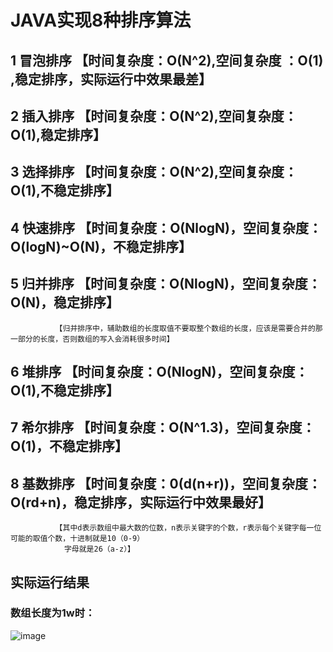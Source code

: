 # JAVA实现8种排序算法
## 1 冒泡排序 【时间复杂度：O(N^2),空间复杂度 ：O(1) ,稳定排序，实际运行中效果最差】
## 2 插入排序 【时间复杂度：O(N^2),空间复杂度：O(1),稳定排序】
## 3 选择排序 【时间复杂度：O(N^2),空间复杂度：O(1),不稳定排序】
## 4 快速排序 【时间复杂度：O(NlogN)，空间复杂度：O(logN)~O(N)，不稳定排序】
## 5 归并排序 【时间复杂度：O(NlogN)，空间复杂度：O(N)，稳定排序】
              【归并排序中，辅助数组的长度取值不要取整个数组的长度，应该是需要合并的那一部分的长度，否则数组的写入会消耗很多时间】
## 6 堆排序   【时间复杂度：O(NlogN)，空间复杂度：O(1),不稳定排序】
## 7 希尔排序 【时间复杂度：O(N^1.3)，空间复杂度：O(1)，不稳定排序】
## 8 基数排序 【时间复杂度：0(d(n+r))，空间复杂度：O(rd+n)，稳定排序，实际运行中效果最好】
              【其中d表示数组中最大数的位数，n表示关键字的个数，r表示每个关键字每一位可能的取值个数，十进制就是10（0-9）
                字母就是26（a-z）】


## 实际运行结果
### 数组长度为1w时：
 ![image](https://github.com/LiuJie6/sort/raw/master/img/1w.jpg)
